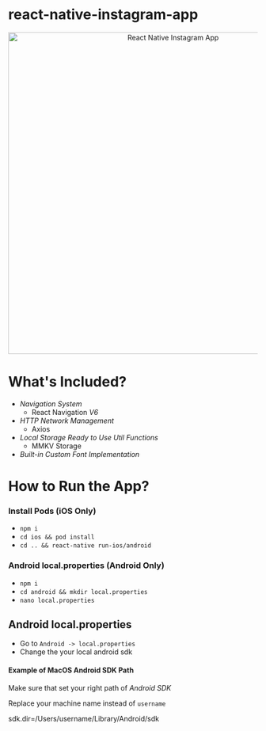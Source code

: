 # react-native-instagram-app

<p align="center">
  <img alt="React Native Instagram App"
      src="assets/iPhone13.gif"  height="650" />
</p>

# What's Included?

- _Navigation System_
  - React Navigation _V6_
- _HTTP Network Management_
  - Axios
- _Local Storage Ready to Use Util Functions_
  - MMKV Storage
- _Built-in Custom Font Implementation_

# How to Run the App?

### Install Pods (iOS Only)

- `npm i`
- `cd ios && pod install`
- `cd .. && react-native run-ios/android`

### Android local.properties (Android Only)

- `npm i`
- `cd android && mkdir local.properties`
- `nano local.properties`

## Android local.properties

- Go to `Android -> local.properties`
- Change the your local android sdk

#### Example of MacOS Android SDK Path

Make sure that set your right path of _Android SDK_

Replace your machine name instead of `username`

sdk.dir=/Users/username/Library/Android/sdk
